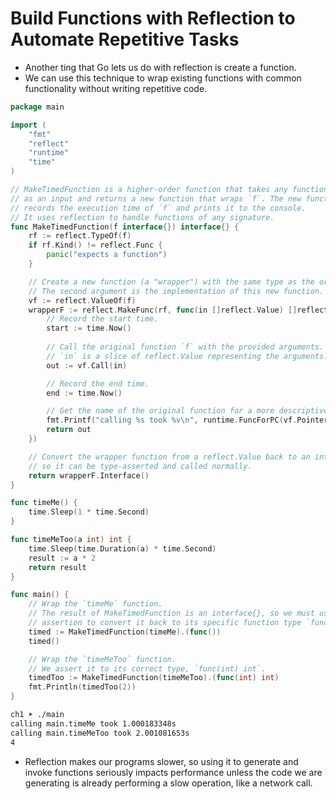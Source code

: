 # Build Functions with Reflection to Automate Repetitive Tasks

- Another ting that Go lets us do  with reflection is create a function.
- We can use this technique to wrap existing functions with common functionality without writing repetitive code.

```go
package main

import (
	"fmt"
	"reflect"
	"runtime"
	"time"
)

// MakeTimedFunction is a higher-order function that takes any function `f`
// as an input and returns a new function that wraps `f`. The new function
// records the execution time of `f` and prints it to the console.
// It uses reflection to handle functions of any signature.
func MakeTimedFunction(f interface{}) interface{} {
	rf := reflect.TypeOf(f)
	if rf.Kind() != reflect.Func {
		panic("expects a function")
	}

	// Create a new function (a "wrapper") with the same type as the original function `f`.
    // The second argument is the implementation of this new function.
	vf := reflect.ValueOf(f)
	wrapperF := reflect.MakeFunc(rf, func(in []reflect.Value) []reflect.Value {
		// Record the start time.
		start := time.Now()
		
		// Call the original function `f` with the provided arguments.
        // `in` is a slice of reflect.Value representing the arguments.
		out := vf.Call(in)

		// Record the end time.
		end := time.Now()

		// Get the name of the original function for a more descriptive log message.
		fmt.Printf("calling %s took %v\n", runtime.FuncForPC(vf.Pointer()).Name(), end.Sub(start))
		return out
	})

	// Convert the wrapper function from a reflect.Value back to an interface{}
    // so it can be type-asserted and called normally.
	return wrapperF.Interface()
}

func timeMe() {
	time.Sleep(1 * time.Second)
}

func timeMeToo(a int) int {
	time.Sleep(time.Duration(a) * time.Second)
	result := a * 2
	return result
}

func main() {
	// Wrap the `timeMe` function.
    // The result of MakeTimedFunction is an interface{}, so we must use a type
    // assertion to convert it back to its specific function type `func()`.
	timed := MakeTimedFunction(timeMe).(func())
	timed()

	// Wrap the `timeMeToo` function.
    // We assert it to its correct type, `func(int) int`.
	timedToo := MakeTimedFunction(timeMeToo).(func(int) int)
	fmt.Println(timedToo(2))
}
```

```sh
ch1 ➤ ./main
calling main.timeMe took 1.000183348s
calling main.timeMeToo took 2.001081653s
4
```

- Reflection makes our programs slower, so using it to generate and invoke functions seriously impacts performance unless the code we are generating is already performing a slow operation, like a network call.